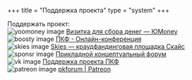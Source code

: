 +++
title = "Поддержка проекта"
type = "system"
+++

Поддержать проект:  
![yoomoney image](/donates/yoomoney_16.png) [Визитка для сбора денег — ЮMoney](https://yoomoney.ru/to/4100166099051 "smartCard-inline")  
![boosty image](/donates/boosty_16.ico) [ПКФ - Онлайн-конференция](https://boosty.to/pkforum "smartCard-inline")  
![skies image](/donates/skies_16.png) [Skies — краудфандинговая площадка Скайс](https://skies.land/pkforum "smartCard-inline")  
![sponsr image](/donates/sponsr_16.webp) [Прикладной концептуальный форум](https://sponsr.ru/pkforum "smartCard-inline")  
![vk image](/donates/vk_16.ico) [Поддержка проекта ПКФ](https://vk.com/pkforum_donates "smartCard-inline")  
![patreon image](/donates/patreon_16.png) [pkforum | Patreon](https://www.patreon.com/pkforum "smartCard-inline")
